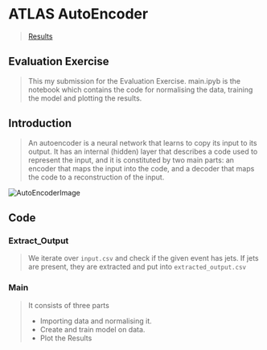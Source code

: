 # ATLAS AutoEncoder

> [Results](https://docs.google.com/presentation/d/1dliJvb7bG_82FyFGXTOVoxkyv9safBgVD_h8ws8fcD4/edit?usp=sharing)

## Evaluation Exercise
> This my submission for the Evaluation Exercise.
main.ipyb is the notebook which contains the code for normalising the data, training the model and plotting the results.

## Introduction
> An autoencoder is a neural network that learns to copy its input to its output. It has an internal (hidden) layer that describes a code used to represent the input, and it is constituted by two main parts: an encoder that maps the input into the code, and a decoder that maps the code to a reconstruction of the input.

![AutoEncoderImage](https://www.compthree.com/images/blog/ae/ae.png)

## Code

### Extract_Output
> We iterate over `input.csv` and check if the given event has jets. If jets are present, they are extracted and put into `extracted_output.csv`

### Main 
> It consists of three parts
> * Importing data and normalising it.
> * Create and train model on data.
> * Plot the Results
